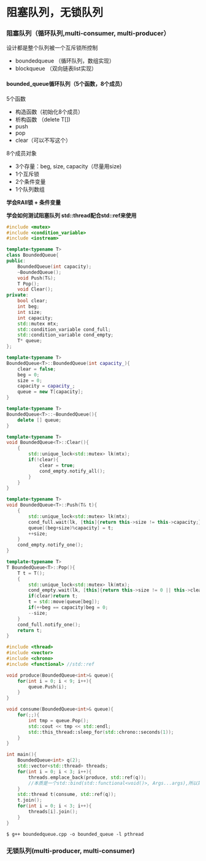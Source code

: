 # 阻塞队列，无锁队列

### 阻塞队列（循环队列,multi-consumer, multi-producer）

设计都是整个队列被一个互斥锁所控制

* boundedqueue （循环队列，数组实现）
* blockqueue （双向链表list实现）

#### bounded\_queue循环队列（5个函数，8个成员）

5个函数

* 构造函数（初始化8个成员）
* 析构函数 （delete T\[\]\)
* push
* pop
* clear（可以不写这个）

8个成员对象

* 3个存量：beg, size, capacity（尽量用size\)
* 1个互斥锁
* 2个条件变量
* 1个队列数组

**学会RAII锁 + 条件变量**

**学会如何测试阻塞队列 std::thread配合std::ref来使用**

```cpp
#include <mutex>
#include <condition_variable>
#include <iostream>

template<typename T>
class BoundedQueue{
public:
    BoundedQueue(int capacity);
    ~BoundedQueue();
    void Push(T&);
    T Pop();
    void Clear();
private:
    bool clear;
    int beg;
    int size;
    int capacity;
    std::mutex mtx;
    std::condition_variable cond_full;
    std::condition_variable cond_empty;
    T* queue;
};

template<typename T>
BoundedQueue<T>::BoundedQueue(int capacity_){
    clear = false;
    beg = 0;
    size = 0;
    capacity = capacity_;
	queue = new T[capacity];
}

template<typename T>
BoundedQueue<T>::~BoundedQueue(){
	delete [] queue;
}

template<typename T>
void BoundedQueue<T>::Clear(){
    {
	    std::unique_lock<std::mutex> lk(mtx);
        if(!clear){
            clear = true;
            cond_empty.notify_all();
        }
    }
}

template<typename T>
void BoundedQueue<T>::Push(T& t){
    {
        std::unique_lock<std::mutex> lk(mtx);
        cond_full.wait(lk, [this]{return this->size != this->capacity;});
        queue[(beg+size)%capacity] = t;
        ++size;
    }   
    cond_empty.notify_one();
}

template<typename T>
T BoundedQueue<T>::Pop(){
    T t = T();
    {
        std::unique_lock<std::mutex> lk(mtx);
        cond_empty.wait(lk, [this]{return this->size != 0 || this->clear;});
        if(clear)return t;
        t = std::move(queue[beg]);
        if(++beg == capacity)beg = 0;
        --size;
    }
    cond_full.notify_one();
    return t;
}

#include <thread>
#include <vector>
#include <chrono>
#include <functional> //std::ref

void produce(BoundedQueue<int>& queue){
    for(int i = 0; i < 9; i++){
        queue.Push(i);
    }
}

void consume(BoundedQueue<int>& queue){
    for(;;){
        int tmp = queue.Pop();
        std::cout << tmp << std::endl;
        std::this_thread::sleep_for(std::chrono::seconds(1));
    }
}

int main(){
    BoundedQueue<int> q(2);
    std::vector<std::thread> threads;
    for(int i = 0; i < 3; i++){
        threads.emplace_back(produce, std::ref(q)); 
        //本质是一个std::bind(std::functional<void()>, Args...args),所以第二个参数一定要用std::ref
    }
    std::thread t(consume, std::ref(q));
    t.join();
    for(int i = 0; i < 3; i++){
        threads[i].join();
    }
}
```

`$ g++ boundedqueue.cpp -o bounded_queue -l pthread`

### 无锁队列\(multi-producer, multi-consumer\)



